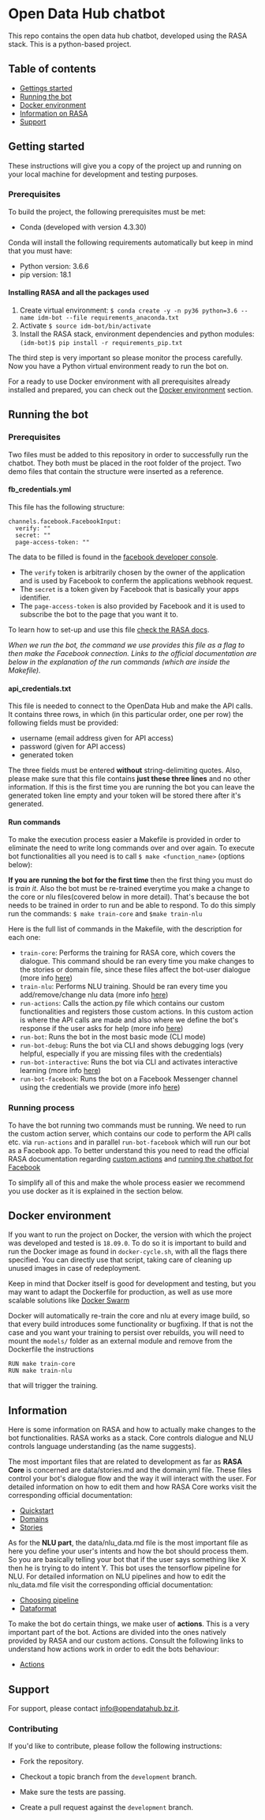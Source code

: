 # Open Data Hub chatbot

This repo contains the open data hub chatbot, developed using the RASA stack. This is a python-based project.

## Table of contents

- [Gettings started](#getting-started)
- [Running the bot](#Running-the-bot)
- [Docker environment](#docker-environment)
- [Information on RASA](#information)
- [Support](#support)

## Getting started

These instructions will give you a copy of the project up and running
on your local machine for development and testing purposes.

### Prerequisites

To build the project, the following prerequisites must be met:

- Conda (developed with version 4.3.30)

Conda will install the following requirements automatically but keep in mind that you must have:
- Python version: 3.6.6
- pip version: 18.1

#### Installing RASA and all the packages used
1) Create virtual environment: ```$ conda create -y -n py36 python=3.6 --name idm-bot --file requirements_anaconda.txt```
2) Activate ```$ source idm-bot/bin/activate```
3) Install the RASA stack, environment dependencies and python modules: ```(idm-bot)$ pip install -r requirements_pip.txt```

The third step is very important so please monitor the process carefully.
Now you have a Python virtual environment ready to run the bot on.

For a ready to use Docker environment with all prerequisites already installed and prepared, you can check out the [Docker environment](#docker-environment) section.

## Running the bot

### Prerequisites
Two files must be added to this repository in order to successfully run the chatbot.
They both must be placed in the root folder of the project. Two demo files that contain the structure were inserted as a reference.

#### fb_credentials.yml
This file has the following structure:
```
channels.facebook.FacebookInput:
  verify: ""
  secret: ""
  page-access-token: ""
```

The data to be filled is found in the [facebook developer console](https://developers.facebook.com/apps/).
- The `verify` token is arbitrarily chosen by the owner of the application and is used by Facebook to conferm the applications webhook request.
- The `secret` is a token given by Facebook that is basically your apps identifier.
- The `page-access-token` is also provided by Facebook and it is used to subscribe the bot to the page that you want it to.

To learn how to set-up and use this file [check the RASA docs](https://www.rasa.com/docs/core/connectors/#facebook-setup).

*When we run the bot, the command we use provides this file as a flag to then make the Facebook connection. Links to the official documentation are below in the explanation of the run commands (which are inside the Makefile).*


#### api_credentials.txt
This file is needed to connect to the OpenData Hub and make the API calls. It contains three rows, in which (in this particular order, one per row) the following fields must be provided:
- username (email address given for API access)
- password (given for API access)
- generated token

The three fields must be entered **without** string-delimiting quotes. Also, please make sure that this file contains **just these three lines** and no other information. If this is the first time you are running the bot you can leave the generated token line empty and your token will be stored there after it's generated.


#### Run commands
To make the execution process easier a Makefile is provided in order to eliminate the need to write long commands over and over again. To execute bot functionalities all you need is to call `$ make <function_name>` (options below):

**If you are running the bot for the first time** then the first thing you must do is *train it*. Also the bot must be re-trained everytime you make a change to the core or nlu files(covered below in more detail). That's because the bot needs to be trained in order to run and be able to respond. To do this simply run the commands: `$ make train-core` and `$make train-nlu`

Here is the full list of commands in the Makefile, with the description for each one:
- `train-core`: Performs the training for RASA core, which covers the dialogue. This command should be ran every time you make changes to the stories or domain file, since these files affect the bot-user dialogue (more info [here](https://www.rasa.com/docs/core/policies/))
- `train-nlu`: Performs NLU training. Should be ran every time you add/remove/change nlu data (more info [here](https://rasa.com/docs/nlu/dataformat/))
- `run-actions`: Calls the action.py file which contains our custom functionalities and registers those custom actions.
In this custom action is where the API calls are made and also where we define the bot's response if the user asks for help (more info [here](https://www.rasa.com/docs/core/customactions/))
- `run-bot`: Runs the bot in the most basic mode (CLI mode)
- `run-bot-debug`: Runs the bot via CLI and shows debugging logs (very helpful, especially if you are missing files with the credentials)
- `run-bot-interactive`: Runs the bot via CLI and activates interactive learning (more info [here](https://www.rasa.com/docs/core/interactive_learning/))
- `run-bot-facebook`: Runs the bot on a Facebook Messenger channel using the credentials we provide (more info [here](https://www.rasa.com/docs/core/connectors/#facebook-setup))

### Running process
To have the bot running two commands must be running. We need to run the custom action server, which contains our code to perform the API calls etc. via `run-actions` and in parallel `run-bot-facebook` which will run our bot as a Facebook app.
To better understand this you need to read the official RASA documentation regarding [custom actions](https://www.rasa.com/docs/core/customactions/) and [running the chatbot for Facebook](https://www.rasa.com/docs/core/connectors/#using-the-run-script)

To simplify all of this and make the whole process easier we recommend you use docker as it is explained in the section below.

## Docker environment

If you want to run the project on Docker, the version with which the project was developed and tested is `18.09.0`. To do so it is important to build and run the Docker image as found in `docker-cycle.sh`, with all the flags there specified. You can directly use that script, taking care of cleaning up unused images in case of redeployment.

Keep in mind that Docker itself is good for development and testing, but you may want to adapt the Dockerfile for production, as well as use more scalable solutions like [Docker Swarm](https://docs.docker.com/engine/swarm/)

Docker will automatically re-train the core and nlu at every image build, so that every build introduces some functionality or bugfixing. If that is not the case and you want your training to persist over rebuilds, you will need to mount the `models/` folder as an external module and remove from the Dockerfile the instructions
```
RUN make train-core
RUN make train-nlu
```
that will trigger the training.

## Information

Here is some information on RASA and how to actually make changes to the bot functionalities.
RASA works as a stack. Core controls dialogue and NLU controls language understanding (as the name suggests).

The most important files that are related to development as far as **RASA Core** is concerned are data/stories.md and the domain.yml file. These files control your bot's dialogue flow and the way it will interact with the user. For detailed information on how to edit them and how RASA Core works visit the corresponding official documentation:
- [Quickstart](https://www.rasa.com/docs/core/quickstart/)
- [Domains](https://www.rasa.com/docs/core/domains/)
- [Stories](https://www.rasa.com/docs/core/stories/)

As for the **NLU part**, the data/nlu_data.md file is the most important file as here you define your user's intents and how the bot should process them. So you are basically telling your bot that if the user says something like X then he is trying to do intent Y. This bot uses the tensorflow pipeline for NLU. For detailed information on NLU pipelines and how to edit the nlu_data.md file visit the corresponding official documentation:
- [Choosing pipeline](https://www.rasa.com/docs/nlu/choosing_pipeline/)
- [Dataformat](https://www.rasa.com/docs/nlu/dataformat/)

To make the bot do certain things, we make user of **actions**. This is a very important part of the bot. Actions are divided into the ones natively provided by RASA and our custom actions. Consult the following links to understand how actions work in order to edit the bots behaviour:
- [Actions](https://www.rasa.com/docs/core/customactions/)


## Support
For support, please contact [info@opendatahub.bz.it](mailto:info@opendatahub.bz.it).

### Contributing
If you'd like to contribute, please follow the following instructions:

- Fork the repository.

- Checkout a topic branch from the `development` branch.

- Make sure the tests are passing.

- Create a pull request against the `development` branch.
